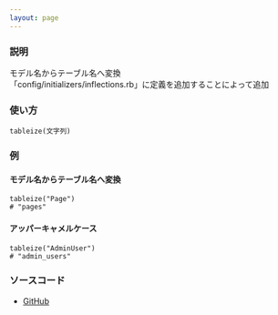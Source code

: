 ```yaml
---
layout: page
---
```


### 説明

モデル名からテーブル名へ変換  
「config/initializers/inflections.rb」に定義を追加することによって追加

### 使い方

    tableize(文字列)

### 例

#### モデル名からテーブル名へ変換  

    tableize("Page")
    # "pages"

#### アッパーキャメルケース

    tableize("AdminUser")
    # "admin_users"

### ソースコード

- [GitHub](https://github.com/rails/rails/blob/984c3ef2775781d47efa9f541ce570daa2434a80/activesupport/lib/active_support/core_ext/string/inflections.rb#L231)
